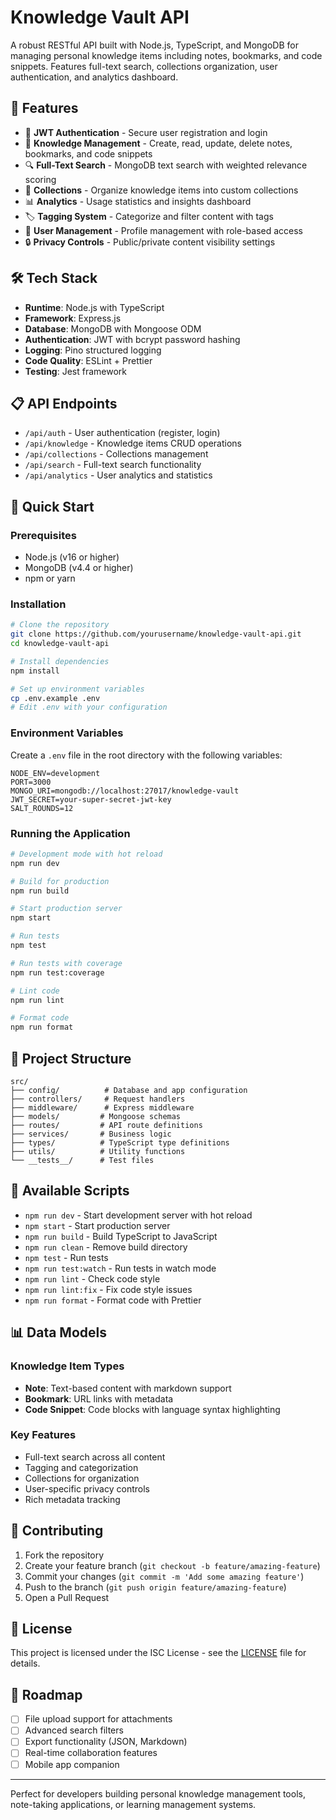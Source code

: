 # Knowledge Vault API

A robust RESTful API built with Node.js, TypeScript, and MongoDB for managing personal knowledge items including notes, bookmarks, and code snippets. Features full-text search, collections organization, user authentication, and analytics dashboard.

## 🚀 Features

- 🔐 **JWT Authentication** - Secure user registration and login
- 📝 **Knowledge Management** - Create, read, update, delete notes, bookmarks, and code snippets
- 🔍 **Full-Text Search** - MongoDB text search with weighted relevance scoring
- 📁 **Collections** - Organize knowledge items into custom collections
- 📊 **Analytics** - Usage statistics and insights dashboard
- 🏷️ **Tagging System** - Categorize and filter content with tags
- 👤 **User Management** - Profile management with role-based access
- 🔒 **Privacy Controls** - Public/private content visibility settings

## 🛠️ Tech Stack

- **Runtime**: Node.js with TypeScript
- **Framework**: Express.js
- **Database**: MongoDB with Mongoose ODM
- **Authentication**: JWT with bcrypt password hashing
- **Logging**: Pino structured logging
- **Code Quality**: ESLint + Prettier
- **Testing**: Jest framework

## 📋 API Endpoints

- `/api/auth` - User authentication (register, login)
- `/api/knowledge` - Knowledge items CRUD operations
- `/api/collections` - Collections management
- `/api/search` - Full-text search functionality
- `/api/analytics` - User analytics and statistics

## 🚀 Quick Start

### Prerequisites

- Node.js (v16 or higher)
- MongoDB (v4.4 or higher)
- npm or yarn

### Installation

```bash
# Clone the repository
git clone https://github.com/yourusername/knowledge-vault-api.git
cd knowledge-vault-api

# Install dependencies
npm install

# Set up environment variables
cp .env.example .env
# Edit .env with your configuration
```

### Environment Variables

Create a `.env` file in the root directory with the following variables:

```env
NODE_ENV=development
PORT=3000
MONGO_URI=mongodb://localhost:27017/knowledge-vault
JWT_SECRET=your-super-secret-jwt-key
SALT_ROUNDS=12
```

### Running the Application

```bash
# Development mode with hot reload
npm run dev

# Build for production
npm run build

# Start production server
npm start

# Run tests
npm test

# Run tests with coverage
npm run test:coverage

# Lint code
npm run lint

# Format code
npm run format
```

## 📁 Project Structure

```
src/
├── config/          # Database and app configuration
├── controllers/     # Request handlers
├── middleware/      # Express middleware
├── models/         # Mongoose schemas
├── routes/         # API route definitions
├── services/       # Business logic
├── types/          # TypeScript type definitions
├── utils/          # Utility functions
└── __tests__/      # Test files
```

## 🔧 Available Scripts

- `npm run dev` - Start development server with hot reload
- `npm start` - Start production server
- `npm run build` - Build TypeScript to JavaScript
- `npm run clean` - Remove build directory
- `npm test` - Run tests
- `npm run test:watch` - Run tests in watch mode
- `npm run lint` - Check code style
- `npm run lint:fix` - Fix code style issues
- `npm run format` - Format code with Prettier

## 📊 Data Models

### Knowledge Item Types

- **Note**: Text-based content with markdown support
- **Bookmark**: URL links with metadata
- **Code Snippet**: Code blocks with language syntax highlighting

### Key Features

- Full-text search across all content
- Tagging and categorization
- Collections for organization
- User-specific privacy controls
- Rich metadata tracking

## 🤝 Contributing

1. Fork the repository
2. Create your feature branch (`git checkout -b feature/amazing-feature`)
3. Commit your changes (`git commit -m 'Add some amazing feature'`)
4. Push to the branch (`git push origin feature/amazing-feature`)
5. Open a Pull Request

## 📝 License

This project is licensed under the ISC License - see the [LICENSE](LICENSE) file for details.

## 🚧 Roadmap

- [ ] File upload support for attachments
- [ ] Advanced search filters
- [ ] Export functionality (JSON, Markdown)
- [ ] Real-time collaboration features
- [ ] Mobile app companion

---

Perfect for developers building personal knowledge management tools, note-taking applications, or learning management systems.
